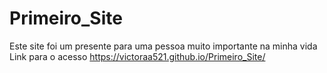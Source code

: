 # Primeiro_Site
Este site foi um presente para uma pessoa muito importante na minha vida
Link para o acesso
https://victoraa521.github.io/Primeiro_Site/
